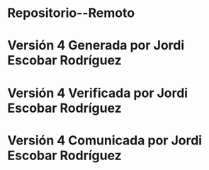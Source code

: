 # Repositorio--Remoto
# Versión 4 Generada por Jordi Escobar Rodríguez
# Versión 4 Verificada por Jordi Escobar Rodríguez
# Versión 4 Comunicada por Jordi Escobar Rodríguez
